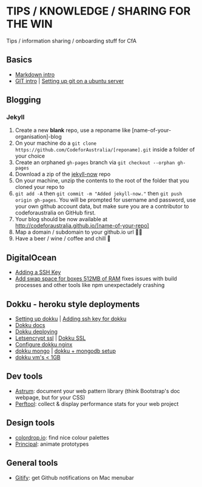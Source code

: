 # TIPS / KNOWLEDGE / SHARING FOR THE WIN
Tips / information sharing / onboarding stuff for CfA

## Basics
* [Markdown intro](./markdown.md)
* [GIT intro](./git-intro.md) | [Setting up git on a ubuntu server](https://www.linux.com/learn/how-run-your-own-git-server)

## Blogging
### Jekyll
1. Create a new **blank** repo, use a reponame like [name-of-your-organisation]-blog
2. On your machine do a `git clone https://github.com/CodeforAustralia/[reponame].git` inside a folder of your choice
2. Create an orphaned `gh-pages` branch via `git checkout --orphan gh-pages`
3. Download a zip of the [jekyll-now](https://github.com/barryclark/jekyll-now) repo
4. On your machine, unzip the contents to the root of the folder that you cloned your repo to
5. `git add -A` then `git commit -m "Added jekyll-now."` then `git push origin gh-pages`. You will be prompted for username and password, use your own github account data, but make sure you are a contributor to codeforaustralia on GitHub first.
6. Your blog should be now available at http://codeforaustralia.github.io/[name-of-your-repo]
7. Map a domain / subdomain to your github.io url 👍🏽
8. Have a beer / wine / coffee and chill 🍻

## DigitalOcean
* [Adding a SSH Key](https://www.digitalocean.com/community/tutorials/how-to-use-ssh-keys-with-digitalocean-droplets)
* [Add swap space for boxes 512MB of RAM](https://www.digitalocean.com/community/tutorials/how-to-add-swap-on-ubuntu-14-04)
  fixes issues with build processes and other tools like npm unexpectadely crashing

## Dokku - heroku style deployments
* [Setting up dokku](https://www.andrewmunsell.com/blog/dokku-tutorial-digital-ocean/) | [Adding ssh key for dokku](https://www.digitalocean.com/community/questions/dokku-add-new-ssh-key)
* [Dokku docs](http://dokku.viewdocs.io/dokku~v0.4.2/application-deployment/)
* [Dokku deploying](http://dokku.viewdocs.io/dokku~v0.4.2/application-deployment/#deploying-to-subdomains)
* [Letsencrypt ssl](http://revelry.co/deploy-free-ssl-lets-encrypt-dokku/) | [Dokku SSL](http://morrisjobke.de/2016/02/21/Dokku-Easy-way-to-deploy-web-apps/)
* [Configure dokku nginx](http://dokku.viewdocs.io/dokku/nginx/#default-site)
* [dokku mongo](https://github.com/dokku/dokku-mongo) | [dokku + mongodb setup](https://gist.github.com/fizerkhan/029617fd75cdb167db7c)
* [dokku vm's < 1GB](http://dokku.viewdocs.io/dokku/advanced-installation/#vms-with-less-than-1gb-of-memory)

## Dev tools 
* [Astrum](http://astrum.nodividestudio.com/): document your web pattern library (think Bootstrap's doc webpage, but for your CSS)
* [Perftool](http://performance-tool.devbridge.com/): collect & display performance stats for your web project

## Design tools
* [colordrop.io](colordrop.io/): find nice colour palettes
* [Principal](http://principleformac.com/): animate prototypes 

## General tools
* [Gitify](http://gitify.io/): get Github notifications on Mac menubar
